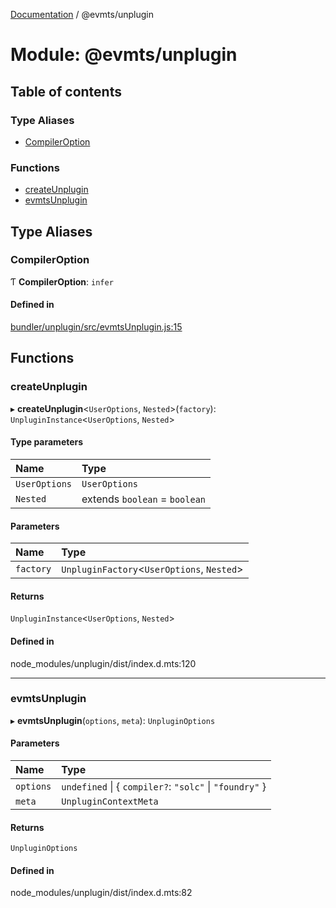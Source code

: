 [Documentation](../README.md) / @evmts/unplugin

# Module: @evmts/unplugin

## Table of contents

### Type Aliases

- [CompilerOption](evmts_unplugin.md#compileroption)

### Functions

- [createUnplugin](evmts_unplugin.md#createunplugin)
- [evmtsUnplugin](evmts_unplugin.md#evmtsunplugin)

## Type Aliases

### CompilerOption

Ƭ **CompilerOption**: `infer`

#### Defined in

[bundler/unplugin/src/evmtsUnplugin.js:15](https://github.com/evmts/evmts-monorepo/blob/main/bundler/unplugin/src/evmtsUnplugin.js#L15)

## Functions

### createUnplugin

▸ **createUnplugin**\<`UserOptions`, `Nested`\>(`factory`): `UnpluginInstance`\<`UserOptions`, `Nested`\>

#### Type parameters

| Name | Type |
| :------ | :------ |
| `UserOptions` | `UserOptions` |
| `Nested` | extends `boolean` = `boolean` |

#### Parameters

| Name | Type |
| :------ | :------ |
| `factory` | `UnpluginFactory`\<`UserOptions`, `Nested`\> |

#### Returns

`UnpluginInstance`\<`UserOptions`, `Nested`\>

#### Defined in

node_modules/unplugin/dist/index.d.mts:120

___

### evmtsUnplugin

▸ **evmtsUnplugin**(`options`, `meta`): `UnpluginOptions`

#### Parameters

| Name | Type |
| :------ | :------ |
| `options` | `undefined` \| \{ `compiler?`: ``"solc"`` \| ``"foundry"``  } |
| `meta` | `UnpluginContextMeta` |

#### Returns

`UnpluginOptions`

#### Defined in

node_modules/unplugin/dist/index.d.mts:82
